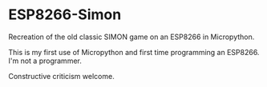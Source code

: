 # ESP8266-Simon
Recreation of the old classic SIMON game on an ESP8266 in Micropython.

This is my first use of Micropython and first time programming an ESP8266.
I'm not a programmer.

Constructive criticism welcome.

